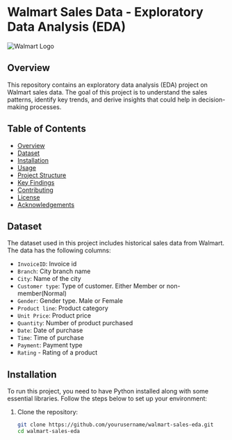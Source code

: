 # Walmart Sales Data - Exploratory Data Analysis (EDA)

![Walmart Logo](https://upload.wikimedia.org/wikipedia/commons/thumb/c/ca/Walmart_logo.svg/1200px-Walmart_logo.svg.png)

## Overview

This repository contains an exploratory data analysis (EDA) project on Walmart sales data. The goal of this project is to understand the sales patterns, identify key trends, and derive insights that could help in decision-making processes.

## Table of Contents

- [Overview](#overview)
- [Dataset](#dataset)
- [Installation](#installation)
- [Usage](#usage)
- [Project Structure](#project-structure)
- [Key Findings](#key-findings)
- [Contributing](#contributing)
- [License](#license)
- [Acknowledgements](#acknowledgements)

## Dataset

The dataset used in this project includes historical sales data from Walmart. The data has the following columns:

- `InvoiceID`: Invoice id
- `Branch`: City branch name
- `City`: Name of the city
- `Customer type`: Type of customer. Either Member or non-member(Normal)
- `Gender`: Gender type. Male or Female
- `Product line`: Product category
- `Unit Price`: Product price
- `Quantity`: Number of product purchased
- `Date`: Date of purchase
- `Time`: Time of purchase
- `Payment`: Payment type
- `Rating` - Rating of a product

## Installation

To run this project, you need to have Python installed along with some essential libraries. Follow the steps below to set up your environment:

1. Clone the repository:
   ```sh
   git clone https://github.com/yourusername/walmart-sales-eda.git
   cd walmart-sales-eda
